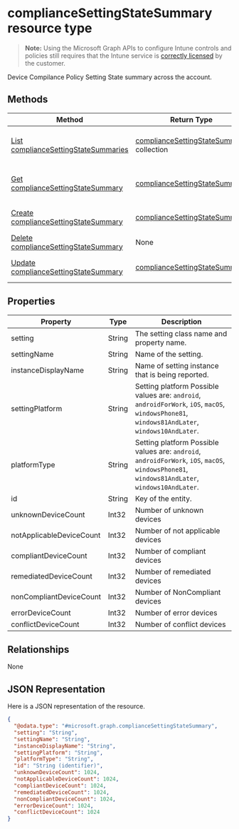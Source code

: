 ﻿# complianceSettingStateSummary resource type

> **Note:** Using the Microsoft Graph APIs to configure Intune controls and policies still requires that the Intune service is [correctly licensed](https://go.microsoft.com/fwlink/?linkid=839381) by the customer.

Device Compilance Policy Setting State summary across the account.
## Methods
|Method|Return Type|Description|
|---|---|---|
|[List complianceSettingStateSummaries](../api/intune_deviceconfig_compliancesettingstatesummary_list.md)|[complianceSettingStateSummary](../resources/intune_deviceconfig_compliancesettingstatesummary.md) collection|List properties and relationships of the [complianceSettingStateSummary](../resources/intune_deviceconfig_compliancesettingstatesummary.md) objects.|
|[Get complianceSettingStateSummary](../api/intune_deviceconfig_compliancesettingstatesummary_get.md)|[complianceSettingStateSummary](../resources/intune_deviceconfig_compliancesettingstatesummary.md)|Read properties and relationships of the [complianceSettingStateSummary](../resources/intune_deviceconfig_compliancesettingstatesummary.md) object.|
|[Create complianceSettingStateSummary](../api/intune_deviceconfig_compliancesettingstatesummary_create.md)|[complianceSettingStateSummary](../resources/intune_deviceconfig_compliancesettingstatesummary.md)|Create a new [complianceSettingStateSummary](../resources/intune_deviceconfig_compliancesettingstatesummary.md) object.|
|[Delete complianceSettingStateSummary](../api/intune_deviceconfig_compliancesettingstatesummary_delete.md)|None|Deletes a [complianceSettingStateSummary](../resources/intune_deviceconfig_compliancesettingstatesummary.md).|
|[Update complianceSettingStateSummary](../api/intune_deviceconfig_compliancesettingstatesummary_update.md)|[complianceSettingStateSummary](../resources/intune_deviceconfig_compliancesettingstatesummary.md)|Update the properties of a [complianceSettingStateSummary](../resources/intune_deviceconfig_compliancesettingstatesummary.md) object.|

## Properties
|Property|Type|Description|
|---|---|---|
|setting|String|The setting class name and property name.|
|settingName|String|Name of the setting.|
|instanceDisplayName|String|Name of setting instance that is being reported.|
|settingPlatform|String|Setting platform Possible values are: `android`, `androidForWork`, `iOS`, `macOS`, `windowsPhone81`, `windows81AndLater`, `windows10AndLater`.|
|platformType|String|Setting platform Possible values are: `android`, `androidForWork`, `iOS`, `macOS`, `windowsPhone81`, `windows81AndLater`, `windows10AndLater`.|
|id|String|Key of the entity.|
|unknownDeviceCount|Int32|Number of unknown devices|
|notApplicableDeviceCount|Int32|Number of not applicable devices|
|compliantDeviceCount|Int32|Number of compliant devices|
|remediatedDeviceCount|Int32|Number of remediated devices|
|nonCompliantDeviceCount|Int32|Number of NonCompliant devices|
|errorDeviceCount|Int32|Number of error devices|
|conflictDeviceCount|Int32|Number of conflict devices|

## Relationships
None
## JSON Representation
Here is a JSON representation of the resource.
<!-- {
  "blockType": "resource",
  "keyProperty": "id",
  "@odata.type": "microsoft.graph.complianceSettingStateSummary"
}
-->
```json
{
  "@odata.type": "#microsoft.graph.complianceSettingStateSummary",
  "setting": "String",
  "settingName": "String",
  "instanceDisplayName": "String",
  "settingPlatform": "String",
  "platformType": "String",
  "id": "String (identifier)",
  "unknownDeviceCount": 1024,
  "notApplicableDeviceCount": 1024,
  "compliantDeviceCount": 1024,
  "remediatedDeviceCount": 1024,
  "nonCompliantDeviceCount": 1024,
  "errorDeviceCount": 1024,
  "conflictDeviceCount": 1024
}
```



